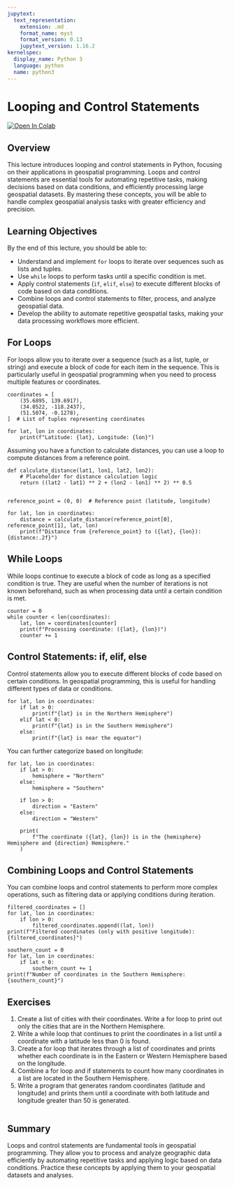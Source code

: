 ```yaml
---
jupytext:
  text_representation:
    extension: .md
    format_name: myst
    format_version: 0.13
    jupytext_version: 1.16.2
kernelspec:
  display_name: Python 3
  language: python
  name: python3
---
```


# Looping and Control Statements

[![Open In Colab](https://colab.research.google.com/assets/colab-badge.svg)](https://colab.research.google.com/github/giswqs/geog-510/blob/main/book/python/05_looping.ipynb)

## Overview

This lecture introduces looping and control statements in Python, focusing on their applications in geospatial programming. Loops and control statements are essential tools for automating repetitive tasks, making decisions based on data conditions, and efficiently processing large geospatial datasets. By mastering these concepts, you will be able to handle complex geospatial analysis tasks with greater efficiency and precision.

## Learning Objectives

By the end of this lecture, you should be able to:

- Understand and implement `for` loops to iterate over sequences such as lists and tuples.
- Use `while` loops to perform tasks until a specific condition is met.
- Apply control statements (`if`, `elif`, `else`) to execute different blocks of code based on data conditions.
- Combine loops and control statements to filter, process, and analyze geospatial data.
- Develop the ability to automate repetitive geospatial tasks, making your data processing workflows more efficient.

## For Loops

For loops allow you to iterate over a sequence (such as a list, tuple, or string) and execute a block of code for each item in the sequence. This is particularly useful in geospatial programming when you need to process multiple features or coordinates.

```{code-cell} ipython3
coordinates = [
    (35.6895, 139.6917),
    (34.0522, -118.2437),
    (51.5074, -0.1278),
]  # List of tuples representing coordinates

for lat, lon in coordinates:
    print(f"Latitude: {lat}, Longitude: {lon}")
```

Assuming you have a function to calculate distances, you can use a loop to compute distances from a reference point.

```{code-cell} ipython3
def calculate_distance(lat1, lon1, lat2, lon2):
    # Placeholder for distance calculation logic
    return ((lat2 - lat1) ** 2 + (lon2 - lon1) ** 2) ** 0.5


reference_point = (0, 0)  # Reference point (latitude, longitude)

for lat, lon in coordinates:
    distance = calculate_distance(reference_point[0], reference_point[1], lat, lon)
    print(f"Distance from {reference_point} to ({lat}, {lon}): {distance:.2f}")
```

## While Loops

While loops continue to execute a block of code as long as a specified condition is true. They are useful when the number of iterations is not known beforehand, such as when processing data until a certain condition is met.

```{code-cell} ipython3
counter = 0
while counter < len(coordinates):
    lat, lon = coordinates[counter]
    print(f"Processing coordinate: ({lat}, {lon})")
    counter += 1
```

## Control Statements: if, elif, else

Control statements allow you to execute different blocks of code based on certain conditions. In geospatial programming, this is useful for handling different types of data or conditions.

```{code-cell} ipython3
for lat, lon in coordinates:
    if lat > 0:
        print(f"{lat} is in the Northern Hemisphere")
    elif lat < 0:
        print(f"{lat} is in the Southern Hemisphere")
    else:
        print(f"{lat} is near the equator")
```

You can further categorize based on longitude:

```{code-cell} ipython3
for lat, lon in coordinates:
    if lat > 0:
        hemisphere = "Northern"
    else:
        hemisphere = "Southern"

    if lon > 0:
        direction = "Eastern"
    else:
        direction = "Western"

    print(
        f"The coordinate ({lat}, {lon}) is in the {hemisphere} Hemisphere and {direction} Hemisphere."
    )
```

## Combining Loops and Control Statements

You can combine loops and control statements to perform more complex operations, such as filtering data or applying conditions during iteration.

```{code-cell} ipython3
filtered_coordinates = []
for lat, lon in coordinates:
    if lon > 0:
        filtered_coordinates.append((lat, lon))
print(f"Filtered coordinates (only with positive longitude): {filtered_coordinates}")
```

```{code-cell} ipython3
southern_count = 0
for lat, lon in coordinates:
    if lat < 0:
        southern_count += 1
print(f"Number of coordinates in the Southern Hemisphere: {southern_count}")
```

## Exercises

1. Create a list of cities with their coordinates. Write a for loop to print out only the cities that are in the Northern Hemisphere.
2. Write a while loop that continues to print the coordinates in a list until a coordinate with a latitude less than 0 is found.
3. Create a for loop that iterates through a list of coordinates and prints whether each coordinate is in the Eastern or Western Hemisphere based on the longitude.
4. Combine a for loop and if statements to count how many coordinates in a list are located in the Southern Hemisphere.
5. Write a program that generates random coordinates (latitude and longitude) and prints them until a coordinate with both latitude and longitude greater than 50 is generated.

```{code-cell} ipython3

```

## Summary

Loops and control statements are fundamental tools in geospatial programming. They allow you to process and analyze geographic data efficiently by automating repetitive tasks and applying logic based on data conditions. Practice these concepts by applying them to your geospatial datasets and analyses.
